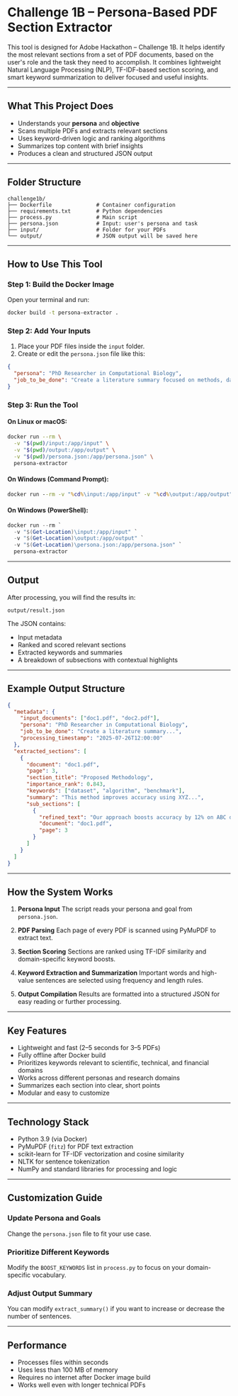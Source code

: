 # Challenge 1B – Persona-Based PDF Section Extractor

This tool is designed for Adobe Hackathon – Challenge 1B. It helps identify the most relevant sections from a set of PDF documents, based on the user's role and the task they need to accomplish. It combines lightweight Natural Language Processing (NLP), TF-IDF-based section scoring, and smart keyword summarization to deliver focused and useful insights.

---

## What This Project Does

* Understands your **persona** and **objective**
* Scans multiple PDFs and extracts relevant sections
* Uses keyword-driven logic and ranking algorithms
* Summarizes top content with brief insights
* Produces a clean and structured JSON output

---

## Folder Structure

```
challenge1b/
├── Dockerfile              # Container configuration
├── requirements.txt        # Python dependencies
├── process.py              # Main script
├── persona.json            # Input: user's persona and task
├── input/                  # Folder for your PDFs
└── output/                 # JSON output will be saved here
```

---

## How to Use This Tool

### Step 1: Build the Docker Image

Open your terminal and run:

```bash
docker build -t persona-extractor .
```

### Step 2: Add Your Inputs

1. Place your PDF files inside the `input` folder.
2. Create or edit the `persona.json` file like this:

```json
{
  "persona": "PhD Researcher in Computational Biology",
  "job_to_be_done": "Create a literature summary focused on methods, datasets, and benchmarks"
}
```

### Step 3: Run the Tool

#### On Linux or macOS:

```bash
docker run --rm \
  -v "$(pwd)/input:/app/input" \
  -v "$(pwd)/output:/app/output" \
  -v "$(pwd)/persona.json:/app/persona.json" \
  persona-extractor
```

#### On Windows (Command Prompt):

```cmd
docker run --rm -v "%cd%\input:/app/input" -v "%cd%\output:/app/output" -v "%cd%\persona.json:/app/persona.json" persona-extractor
```

#### On Windows (PowerShell):

```powershell
docker run --rm `
  -v "$(Get-Location)\input:/app/input" `
  -v "$(Get-Location)\output:/app/output" `
  -v "$(Get-Location)\persona.json:/app/persona.json" `
  persona-extractor
```

---

## Output

After processing, you will find the results in:

```
output/result.json
```

The JSON contains:

* Input metadata
* Ranked and scored relevant sections
* Extracted keywords and summaries
* A breakdown of subsections with contextual highlights

---

## Example Output Structure

```json
{
  "metadata": {
    "input_documents": ["doc1.pdf", "doc2.pdf"],
    "persona": "PhD Researcher in Computational Biology",
    "job_to_be_done": "Create a literature summary...",
    "processing_timestamp": "2025-07-26T12:00:00"
  },
  "extracted_sections": [
    {
      "document": "doc1.pdf",
      "page": 3,
      "section_title": "Proposed Methodology",
      "importance_rank": 0.843,
      "keywords": ["dataset", "algorithm", "benchmark"],
      "summary": "This method improves accuracy using XYZ...",
      "sub_sections": [
        {
          "refined_text": "Our approach boosts accuracy by 12% on ABC dataset.",
          "document": "doc1.pdf",
          "page": 3
        }
      ]
    }
  ]
}
```

---

## How the System Works

1. **Persona Input**
   The script reads your persona and goal from `persona.json`.

2. **PDF Parsing**
   Each page of every PDF is scanned using PyMuPDF to extract text.

3. **Section Scoring**
   Sections are ranked using TF-IDF similarity and domain-specific keyword boosts.

4. **Keyword Extraction and Summarization**
   Important words and high-value sentences are selected using frequency and length rules.

5. **Output Compilation**
   Results are formatted into a structured JSON for easy reading or further processing.

---

## Key Features

* Lightweight and fast (2–5 seconds for 3–5 PDFs)
* Fully offline after Docker build
* Prioritizes keywords relevant to scientific, technical, and financial domains
* Works across different personas and research domains
* Summarizes each section into clear, short points
* Modular and easy to customize

---

## Technology Stack

* Python 3.9 (via Docker)
* PyMuPDF (`fitz`) for PDF text extraction
* scikit-learn for TF-IDF vectorization and cosine similarity
* NLTK for sentence tokenization
* NumPy and standard libraries for processing and logic

---

## Customization Guide

### Update Persona and Goals

Change the `persona.json` file to fit your use case.

### Prioritize Different Keywords

Modify the `BOOST_KEYWORDS` list in `process.py` to focus on your domain-specific vocabulary.

### Adjust Output Summary

You can modify `extract_summary()` if you want to increase or decrease the number of sentences.

---

## Performance

* Processes files within seconds
* Uses less than 100 MB of memory
* Requires no internet after Docker image build
* Works well even with longer technical PDFs
